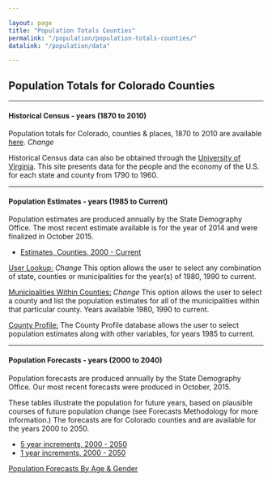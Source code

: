 ```yaml
---

layout: page
title: "Population Totals Counties"
permalink: "/population/population-totals-counties/"
datalink: "/population/data"

---
```


## Population Totals for Colorado Counties

- - -

#### Historical Census - years (1870 to 2010)

Population totals for Colorado, counties & places, 1870 to 2010 are available [here](https://dola.colorado.gov/demog_webapps/hcp_parameters.jsf). *Change*

Historical Census data can also be obtained through the [University of Virginia](http://mapserver.lib.virginia.edu/).  This site presents data for the people and the economy of the U.S. for each state and county from 1790 to 1960. 


- - -

#### Population Estimates - years (1985 to Current)

Population estimates are produced annually by the State Demography Office. The most recent estimate available is for the year of 2014 and were finalized in October 2015.

- [Estimates, Counties, 2000 - Current](https://drive.google.com/open?id=0B-vz6H4k4SESRXgwVnVRajkxbDg)

[User Lookup:](https://dola.colorado.gov/demog_webapps/pe_parameters.jsf) *Change*
This option allows the user to select any combination of state, counties or municipalities for the year(s) of 1980, 1990 to current.

[Municipalities Within Counties:](https://dola.colorado.gov/demog_webapps/mpe_parameters.jsf) *Change*
This option allows the user to select a county and list the population estimates for all of the municipalities within that particular county. Years available 1980, 1990 to current.

[County Profile:](/population/data/county-profile#county-demographic-profiles)
The County Profile database allows the user to select population estimates along with other variables, for years 1985 to current.

- - -

#### Population Forecasts - years (2000 to 2040)

Population forecasts are produced annually by the State Demography Office. Our most recent forecasts were produced in October, 2015.

These tables illustrate the population for future years, based on plausible courses of future population change (see Forecasts Methodology for more information.) The forecasts are for Colorado counties and are available for the years 2000 to 2050.

- [5 year increments, 2000 - 2050](https://drive.google.com/open?id=0B-vz6H4k4SESV1NLOHZCVXoyVm8&authuser=0)
- [1 year increments, 2000 - 2050](https://drive.google.com/open?id=0B-vz6H4k4SESdkNHSng2VGlEc1k&authuser=0)

[Population Forecasts By Age & Gender](/population/data/county-sya#county-population-by-single-year-of-age)
